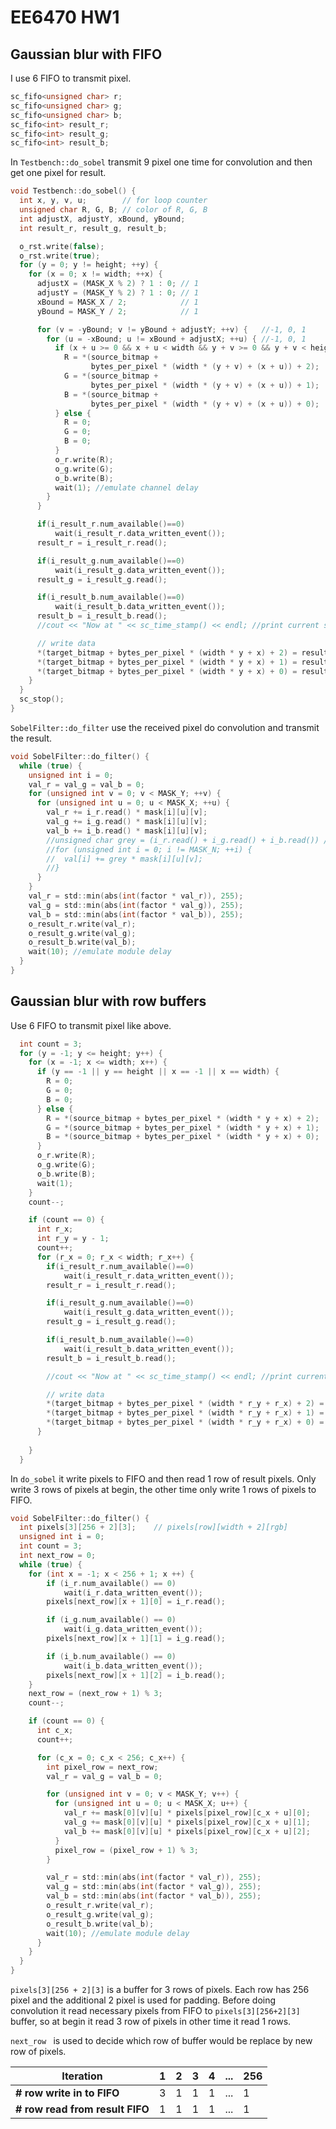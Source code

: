 # EE6470 HW1

## Gaussian blur with FIFO

I use 6 FIFO to transmit pixel.
```c
sc_fifo<unsigned char> r;
sc_fifo<unsigned char> g;
sc_fifo<unsigned char> b;
sc_fifo<int> result_r;
sc_fifo<int> result_g;
sc_fifo<int> result_b;
```

In `Testbench::do_sobel` transmit 9 pixel one time for convolution and then get one pixel for result.
```c
void Testbench::do_sobel() {
  int x, y, v, u;        // for loop counter
  unsigned char R, G, B; // color of R, G, B
  int adjustX, adjustY, xBound, yBound;
  int result_r, result_g, result_b;

  o_rst.write(false);
  o_rst.write(true);
  for (y = 0; y != height; ++y) {
    for (x = 0; x != width; ++x) {
      adjustX = (MASK_X % 2) ? 1 : 0; // 1
      adjustY = (MASK_Y % 2) ? 1 : 0; // 1
      xBound = MASK_X / 2;            // 1
      yBound = MASK_Y / 2;            // 1

      for (v = -yBound; v != yBound + adjustY; ++v) {   //-1, 0, 1
        for (u = -xBound; u != xBound + adjustX; ++u) { //-1, 0, 1
          if (x + u >= 0 && x + u < width && y + v >= 0 && y + v < height) {
            R = *(source_bitmap +
                  bytes_per_pixel * (width * (y + v) + (x + u)) + 2);
            G = *(source_bitmap +
                  bytes_per_pixel * (width * (y + v) + (x + u)) + 1);
            B = *(source_bitmap +
                  bytes_per_pixel * (width * (y + v) + (x + u)) + 0);
          } else {
            R = 0;
            G = 0;
            B = 0;
          }
          o_r.write(R);
          o_g.write(G);
          o_b.write(B);
          wait(1); //emulate channel delay
        }
      }

      if(i_result_r.num_available()==0) 
          wait(i_result_r.data_written_event());
      result_r = i_result_r.read();

      if(i_result_g.num_available()==0) 
          wait(i_result_g.data_written_event());
      result_g = i_result_g.read();

      if(i_result_b.num_available()==0) 
          wait(i_result_b.data_written_event());
      result_b = i_result_b.read();
      //cout << "Now at " << sc_time_stamp() << endl; //print current sc_time

      // write data
      *(target_bitmap + bytes_per_pixel * (width * y + x) + 2) = result_r;
      *(target_bitmap + bytes_per_pixel * (width * y + x) + 1) = result_g;
      *(target_bitmap + bytes_per_pixel * (width * y + x) + 0) = result_b;
    }
  }
  sc_stop();
}
```

`SobelFilter::do_filter` use the received pixel do convolution and transmit the result.
```c
void SobelFilter::do_filter() {
  while (true) {
    unsigned int i = 0;
    val_r = val_g = val_b = 0;
    for (unsigned int v = 0; v < MASK_Y; ++v) {
      for (unsigned int u = 0; u < MASK_X; ++u) {
        val_r += i_r.read() * mask[i][u][v];
        val_g += i_g.read() * mask[i][u][v];
        val_b += i_b.read() * mask[i][u][v];
        //unsigned char grey = (i_r.read() + i_g.read() + i_b.read()) / 3;
        //for (unsigned int i = 0; i != MASK_N; ++i) {
        //  val[i] += grey * mask[i][u][v];
        //}
      }
    }
	val_r = std::min(abs(int(factor * val_r)), 255);
	val_g = std::min(abs(int(factor * val_g)), 255);
	val_b = std::min(abs(int(factor * val_b)), 255);
    o_result_r.write(val_r);
    o_result_g.write(val_g);
    o_result_b.write(val_b);
    wait(10); //emulate module delay
  }
}
```

## Gaussian blur with row buffers

Use 6 FIFO to transmit pixel like above.

```c
  int count = 3;
  for (y = -1; y <= height; y++) {
    for (x = -1; x <= width; x++) {
      if (y == -1 || y == height || x == -1 || x == width) {
        R = 0;
        G = 0;
        B = 0;
      } else {
        R = *(source_bitmap + bytes_per_pixel * (width * y + x) + 2);
        G = *(source_bitmap + bytes_per_pixel * (width * y + x) + 1);
        B = *(source_bitmap + bytes_per_pixel * (width * y + x) + 0);
      }
      o_r.write(R);
      o_g.write(G);
      o_b.write(B);
      wait(1);
    }
    count--;

    if (count == 0) {
      int r_x;
      int r_y = y - 1;
      count++;
      for (r_x = 0; r_x < width; r_x++) {
        if(i_result_r.num_available()==0) 
            wait(i_result_r.data_written_event());
        result_r = i_result_r.read();

        if(i_result_g.num_available()==0) 
            wait(i_result_g.data_written_event());
        result_g = i_result_g.read();

        if(i_result_b.num_available()==0) 
            wait(i_result_b.data_written_event());
        result_b = i_result_b.read();

        //cout << "Now at " << sc_time_stamp() << endl; //print current sc_time

        // write data
        *(target_bitmap + bytes_per_pixel * (width * r_y + r_x) + 2) = result_r;
        *(target_bitmap + bytes_per_pixel * (width * r_y + r_x) + 1) = result_g;
        *(target_bitmap + bytes_per_pixel * (width * r_y + r_x) + 0) = result_b;
      }
      
    }
  }
```
In `do_sobel` it write pixels to FIFO and then read 1 row of result pixels. Only write 3 rows of pixels at begin, the other time only write 1 rows of pixels to FIFO.


```c
void SobelFilter::do_filter() {
  int pixels[3][256 + 2][3];    // pixels[row][width + 2][rgb]
  unsigned int i = 0;
  int count = 3;
  int next_row = 0;
  while (true) {
    for (int x = -1; x < 256 + 1; x ++) {
        if (i_r.num_available() == 0)
            wait(i_r.data_written_event());
        pixels[next_row][x + 1][0] = i_r.read();

        if (i_g.num_available() == 0)
            wait(i_g.data_written_event());
        pixels[next_row][x + 1][1] = i_g.read();

        if (i_b.num_available() == 0)
            wait(i_b.data_written_event());
        pixels[next_row][x + 1][2] = i_b.read();
    }
    next_row = (next_row + 1) % 3;
    count--;

    if (count == 0) {
      int c_x;
      count++;

      for (c_x = 0; c_x < 256; c_x++) {
        int pixel_row = next_row;
        val_r = val_g = val_b = 0;

        for (unsigned int v = 0; v < MASK_Y; v++) {
          for (unsigned int u = 0; u < MASK_X; u++) {
            val_r += mask[0][v][u] * pixels[pixel_row][c_x + u][0];
            val_g += mask[0][v][u] * pixels[pixel_row][c_x + u][1];
            val_b += mask[0][v][u] * pixels[pixel_row][c_x + u][2];
          }
          pixel_row = (pixel_row + 1) % 3;
        }

        val_r = std::min(abs(int(factor * val_r)), 255);
        val_g = std::min(abs(int(factor * val_g)), 255);
        val_b = std::min(abs(int(factor * val_b)), 255);
        o_result_r.write(val_r);
        o_result_g.write(val_g);
        o_result_b.write(val_b);
        wait(10); //emulate module delay
      }
    }
  }
}
```
`pixels[3][256 + 2][3]` is a buffer for 3 rows of pixels. Each row has 256 pixel and the additional 2 pixel is used for padding. Before doing convolution it read necessary pixels from FIFO to `pixels[3][256+2][3]` buffer, so at begin it read 3 row of pixels in other time it read 1 rows.

`next_row ` is used to decide which row of buffer would be replace by new row of pixels.

| Iteration                       | 1   | 2   | 3   | 4   | ... | 256 |
| ------------------------------- | --- | --- | --- | --- | --- | --- |
| **# row write in to FIFO**      | 3   | 1   | 1   | 1   | ... | 1   |
| **# row read from result FIFO** | 1   | 1   | 1   | 1   | ... | 1   |
